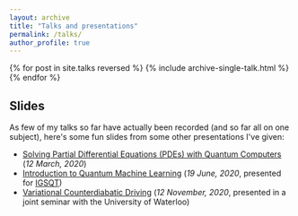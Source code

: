 ```yaml
---
layout: archive
title: "Talks and presentations"
permalink: /talks/
author_profile: true
---
```


{% for post in site.talks reversed %}
  {% include archive-single-talk.html %}
{% endfor %}

## Slides

As few of my talks so far have actually been recorded (and so far all on one subject), here's some fun slides from some other presentations I've given:

* [Solving Partial Differential Equations (PDEs) with Quantum Computers](http://ievutec.github.io/files/AWE_presentation.pdf) (_12 March, 2020_)
* [Introduction to Quantum Machine Learning](http://ievutec.github.io/files/IGSQT_pres) (_19 June, 2020_, presented for [IGSQT](https://igsqt.ac.uk/))
* [Variational Counterdiabatic Driving](http://ievutec.github.io/files/CD_Driving.pdf) (_12 November, 2020_, presented in a joint seminar with the University of Waterloo)


